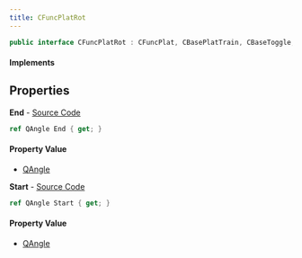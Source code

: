```yaml
---
title: CFuncPlatRot
---
```


```csharp
public interface CFuncPlatRot : CFuncPlat, CBasePlatTrain, CBaseToggle, CBaseModelEntity, CBaseEntity, CEntityInstance, ISchemaClass<CEntityInstance>, ISchemaClass<CBaseEntity>, ISchemaClass<CBaseModelEntity>, ISchemaClass<CBaseToggle>, ISchemaClass<CBasePlatTrain>, ISchemaClass<CFuncPlat>, ISchemaClass<CFuncPlatRot>, ISchemaField, ISchemaClass, INativeHandle
```

#### Implements

## Properties

**End** - [Source Code](https://github.com/swiftly-solution/swiftlys2/blob/main/managed/src/SwiftlyS2.Generated/Schemas/Interfaces/CFuncPlatRot.cs#L16)

```csharp
ref QAngle End { get; }
```

#### Property Value

- [QAngle](/docs/api/shared/natives/qangle)

**Start** - [Source Code](https://github.com/swiftly-solution/swiftlys2/blob/main/managed/src/SwiftlyS2.Generated/Schemas/Interfaces/CFuncPlatRot.cs#L18)

```csharp
ref QAngle Start { get; }
```

#### Property Value

- [QAngle](/docs/api/shared/natives/qangle)

